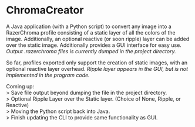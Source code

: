 # ChromaCreator
A Java application (with a Python script) to convert any image into a RazerChroma profile consisting of a static layer of all the colors of the image. Additionally, an optional reactive (or soon ripple) layer can be added over the static image. Additionally provides a GUI interface for easy use. _Output .razerchroma files is currently dumped in the project directory._
  
So far, profiles exported only support the creation of static images, with an optional reactive layer overhead. _Ripple layer appears in the GUI, but is not implemented in the program code._ 

Coming up:  
    > Save file output beyond dumping the file in the project directory.  
    > Optional Ripple Layer over the Static layer. (Choice of None, Ripple, or Reactive)  
    > Moving the Python script back into Java.  
    > Finish updating the CLI to provide same functionality as GUI.
